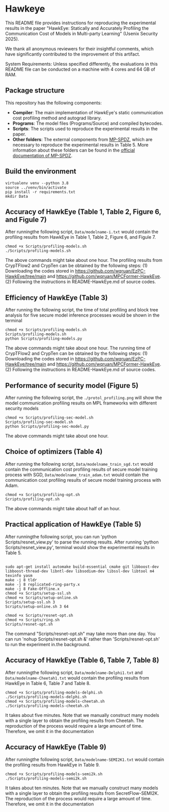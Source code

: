 # Hawkeye

This README file provides instructions for reproducing the experimental results in the paper "HawkEye: Statically and Accurately Profiling the Communication Cost of Models in Multi-party Learning" (Usenix Security 2025).

We thank all anonymous reviewers for their insightful comments, which have significantly contributed to the improvement of this artifact.

System Requirements: Unless specified differently, the evaluations in this README file can be conducted on a machine with 4 cores and 64 GB of RAM.


## Package structure
This repository has the following components:  
- **Compiler**: The main implementation of HawkEye's static communication cost profiling method and autograd library.
- **Programs**: The model files (Programs/Source) and compiled bytecodes.
- **Scripts**: The scripts used to reproduce the experimental results in the paper.
- **Other folders**: The external components from [MP-SPDZ](https://github.com/data61/MP-SPDZ), which are necessary to reproduce the experimental results in Table 5. More information about these folders can be found in the [official documentation of MP-SPDZ](https://mp-spdz.readthedocs.io/en/latest/).

## Build the environment
```
virtualenv venv --python 3.8
source ../venv/bin/activate
pip install -r requirements.txt
mkdir Data
```


## Accuracy of HawkEye (Table 1, Table 2, Figure 6, and Figule 7)

After runningthe following script, `Data/modelname-i.txt` would contain the profiling results from HawkEye in Table 1, Table 2, Figure 6, and Figule 7.

```
chmod +x Scripts/profiling-models.sh
./Scripts/profiling-models.sh
```
The above commands might take about one hour. The profiling results from CrypTFlow2 and CrypTen can be obtained by the following steps: (1) Downloading the codes stored in https://github.com/wqruan/EzPC-HawkEye/tree/main and https://github.com/wqruan/MPCFormer-HawkEye. (2) Following the instructions in README-HawkEye.md of source codes.

## Efficiency of HawkEye (Table 3)

After running the following script, the time of total profiling and block tree analysis for five secure model inference processes would be shown in the terminal

```
chmod +x Scripts/profiling-models.sh
Scripts/profiling-models.sh
python Scripts/profiling-models.py
```
The above commands might take about one hour.  The running time of CrypTFlow2 and CrypTen can be obtained by the following steps: (1) Downloading the codes stored in https://github.com/wqruan/EzPC-HawkEye/tree/main and https://github.com/wqruan/MPCFormer-HawkEye. (2) Following the instructions in README-HawkEye.md of source codes.


## Performance of security model (Figure 5)

After running the following script, the `./protol_profiling.png` will show the model communication profiling results on MPL frameworks with different security models
```
chmod +x Scripts/profiling-sec-model.sh
Scripts/profiling-sec-model.sh
python Scripts/profiling-sec-model.py
```
The above commands might take about one hour.


## Choice of optimizers (Table 4)

After running the following script, `Data/modelname_train_sgd.txt` would contain the communication cost profiling results of secure model training process with SGD, `Data/modelname_train_adam.txt` would contain the communication cost profiling results of secure model training process with Adam.
```
chmod +x Scripts/profiling-opt.sh
Scripts/profiling-opt.sh
```
The above commands might take about half of an hour.


## Practical application of HawkEye (Table 5)
After runningthe following script, you can run 'python Scripts/resnet_view.py' to parse the running results. After running 'python Scripts/resnet_view.py', terminal would show the experimental results in Table 5.

## 
```
sudo apt-get install automake build-essential cmake git libboost-dev libboost-thread-dev libntl-dev libsodium-dev libssl-dev libtool m4  texinfo yasm
make -j 8 tldr
make -j 8 replicated-ring-party.x
make -j 8 Fake-Offline.x
chmod +x Scripts/setup-ssl.sh 
chmod +x Scripts/setup-online.sh
Scripts/setup-ssl.sh 3
Scripts/setup-online.sh 3 64
```

```
chmod +x Scripts/resnet-opt.sh
chmod +x Scripts/ring.sh
Scripts/resnet-opt.sh
```
The command "Scripts/resnet-opt.sh" may take more than one day. You can run 'nohup Scripts/resnet-opt.sh &' rather than 'Scripts/resnet-opt.sh' to run the experiment in.the background.


## Accuracy of HawkEye (Table 6, Table 7, Table 8)

After runningthe following script, `Data/modelname-Delphi1.txt` and `Data/modelname-Cheetah1.txt` would contain the profiling results from HawkEye in Table 6, Table 7 and Table 8.

```
chmod +x Scripts/profiling-models-delphi.sh
./Scripts/profiling-models-delphi.sh
chmod +x Scripts/profiling-models-cheetah.sh
./Scripts/profiling-models-cheetah.sh
```
It takes about five minutes. Note that we manually construct many models with a single layer to obtain the profiling results from Cheetah. The reproduction of the process would require a large amount of time. Therefore, we omit it in the documentation

## Accuracy of HawkEye (Table 9)

After runningthe following script, `Data/modelname-SEMI2K1.txt`  would contain the profiling results from HawkEye in Table 9.

```
chmod +x Scripts/profiling-models-semi2k.sh
./Scripts/profiling-models-semi2k.sh
```
It takes about ten minutes. Note that we manually construct many models with a single layer to obtain the profiling results from SecretFlow-SEMI2K. The reproduction of the process would require a large amount of time. Therefore, we omit it in the documentation